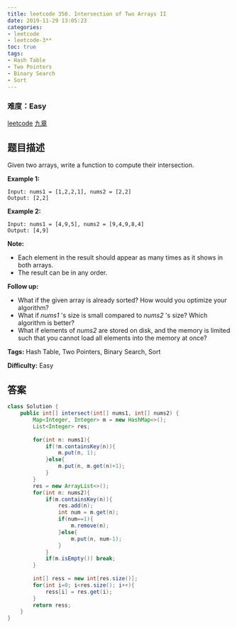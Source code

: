 ```yaml
---
title: leetcode 350. Intersection of Two Arrays II
date: 2019-11-29 13:05:23
categories:
- leetcode
- leetcode-3**
toc: true
tags:
- Hash Table
- Two Pointers
- Binary Search
- Sort
---
```

### 难度：Easy

<a href="https://leetcode.com/problems/intersection-of-two-arrays-ii/">leetcode</a>
<a href="https://www.jiuzhang.com/solution/intersection-of-two-arrays-ii/">九章</a>
## 题目描述
Given two arrays, write a function to compute their intersection.

**Example 1:**
        
    Input: nums1 = [1,2,2,1], nums2 = [2,2]
    Output: [2,2]
    

**Example 2:**
        
    Input: nums1 = [4,9,5], nums2 = [9,4,9,8,4]
    Output: [4,9]

**Note:**

  * Each element in the result should appear as many times as it shows in both arrays.
  * The result can be in any order.

**Follow up:**

  * What if the given array is already sorted? How would you optimize your algorithm?
  * What if _nums1_ 's size is small compared to _nums2_ 's size? Which algorithm is better?
  * What if elements of _nums2_ are stored on disk, and the memory is limited such that you cannot load all elements into the memory at once?


**Tags:** Hash Table, Two Pointers, Binary Search, Sort

**Difficulty:** Easy
## 答案
<!--more-->
```java
class Solution {
    public int[] intersect(int[] nums1, int[] nums2) {
        Map<Integer, Integer> m = new HashMap<>();
        List<Integer> res;
        
        for(int n: nums1){
            if(!m.containsKey(n)){
                m.put(n, 1);
            }else{
                m.put(n, m.get(n)+1);
            }
        }
        res = new ArrayList<>();
        for(int n: nums2){
            if(m.containsKey(n)){
                res.add(n);
                int num = m.get(n);
                if(num==1){
                    m.remove(n);
                }else{
                    m.put(n, num-1);
                }
            }
            if(m.isEmpty()) break;
        }
        
        int[] ress = new int[res.size()];
        for(int i=0; i<res.size(); i++){
            ress[i] = res.get(i);
        }
        return ress;
    }
}
```
